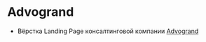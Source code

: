 # Advogrand
- Вёрстка Landing Page консалтинговой компании [Advogrand](https://dmitriywolf.github.io/works/advogrand/index.html)
